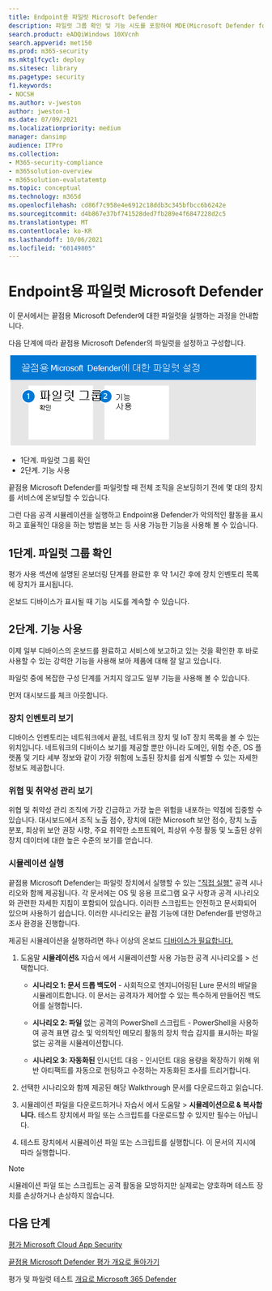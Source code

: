 ```yaml
---
title: Endpoint용 파일럿 Microsoft Defender
description: 파일럿 그룹 확인 및 기능 시도를 포함하여 MDE(Microsoft Defender for Endpoint)에 대한 파일럿을 실행하는 방법을 배워야 합니다.
search.product: eADQiWindows 10XVcnh
search.appverid: met150
ms.prod: m365-security
ms.mktglfcycl: deploy
ms.sitesec: library
ms.pagetype: security
f1.keywords:
- NOCSH
ms.author: v-jweston
author: jweston-1
ms.date: 07/09/2021
ms.localizationpriority: medium
manager: dansimp
audience: ITPro
ms.collection:
- M365-security-compliance
- m365solution-overview
- m365solution-evalutatemtp
ms.topic: conceptual
ms.technology: m365d
ms.openlocfilehash: cd86f7c958e4e6912c18ddb3c345bfbcc6b6242e
ms.sourcegitcommit: d4b867e37bf741528ded7fb289e4f6847228d2c5
ms.translationtype: MT
ms.contentlocale: ko-KR
ms.lasthandoff: 10/06/2021
ms.locfileid: "60149805"
---
```

# <a name="pilot-microsoft-defender-for-endpoint"></a>Endpoint용 파일럿 Microsoft Defender

이 문서에서는 끝점용 Microsoft Defender에 대한 파일럿을 실행하는 과정을 안내합니다. 

다음 단계에 따라 끝점용 Microsoft Defender의 파일럿을 설정하고 구성합니다. 

![Defender 평가 환경에 Id용 Microsoft Defender를 추가하는 단계입니다.](../../media/defender/m365-defender-endpoint-pilot-steps.png)

- 1단계. 파일럿 그룹 확인
- 2단계. 기능 사용

끝점용 Microsoft Defender를 파일럿할 때 전체 조직을 온보딩하기 전에 몇 대의 장치를 서비스에 온보딩할 수 있습니다.  

그런 다음 공격 시뮬레이션을 실행하고 Endpoint용 Defender가 악의적인 활동을 표시하고 효율적인 대응을 하는 방법을 보는 등 사용 가능한 기능을 사용해 볼 수 있습니다. 

## <a name="step-1-verify-pilot-group"></a>1단계. 파일럿 그룹 확인
평가 사용 섹션에 설명된 온보더링 단계를 완료한 후 약 1시간 후에 장치 인벤토리 목록에 장치가 표시됩니다. [](eval-defender-endpoint-enable-eval.md) 

온보드 디바이스가 표시될 때 기능 시도를 계속할 수 있습니다. 

## <a name="step-2-try-out-capabilities"></a>2단계. 기능 사용
이제 일부 디바이스의 온보드를 완료하고 서비스에 보고하고 있는 것을 확인한 후 바로 사용할 수 있는 강력한 기능을 사용해 보아 제품에 대해 잘 알고 있습니다.

파일럿 중에 복잡한 구성 단계를 거치지 않고도 일부 기능을 사용해 볼 수 있습니다.

먼저 대시보드를 체크 아웃합니다.

### <a name="view-the-device-inventory"></a>장치 인벤토리 보기
디바이스 인벤토리는 네트워크에서 끝점, 네트워크 장치 및 IoT 장치 목록을 볼 수 있는 위치입니다. 네트워크의 디바이스 보기를 제공할 뿐만 아니라 도메인, 위험 수준, OS 플랫폼 및 기타 세부 정보와 같이 가장 위험에 노출된 장치를 쉽게 식별할 수 있는 자세한 정보도 제공합니다.

### <a name="view-the-threat-and-vulnerability-management-dashboard"></a>위협 및 취약성 관리 보기 
위협 및 취약성 관리 조직에 가장 긴급하고 가장 높은 위험을 내포하는 약점에 집중할 수 있습니다. 대시보드에서 조직 노출 점수, 장치에 대한 Microsoft 보안 점수, 장치 노출 분포, 최상위 보안 권장 사항, 주요 취약한 소프트웨어, 최상위 수정 활동 및 노출된 상위 장치 데이터에 대한 높은 수준의 보기를 얻습니다. 

### <a name="run-a-simulation"></a>시뮬레이션 실행
끝점용 Microsoft Defender는 파일럿 장치에서 실행할 수 있는 ["직접 실행"](https://securitycenter.windows.com/tutorials) 공격 시나리오와 함께 제공됩니다.  각 문서에는 OS 및 응용 프로그램 요구 사항과 공격 시나리오와 관련한 자세한 지침이 포함되어 있습니다. 이러한 스크립트는 안전하고 문서화되어 있으며 사용하기 쉽습니다. 이러한 시나리오는 끝점 기능에 대한 Defender를 반영하고 조사 환경을 진행합니다.

제공된 시뮬레이션을 실행하려면 하나 이상의 온보드 [디바이스가 필요합니다.](../defender-endpoint/onboard-configure.md)

1. 도움말 **시뮬레이션**& 자습서 에서 시뮬레이션할 사용 가능한 공격 시나리오를  >  선택합니다.

   - **시나리오 1: 문서 드롭 백도어** - 사회적으로 엔지니어링된 Lure 문서의 배달을 시뮬레이트합니다. 이 문서는 공격자가 제어할 수 있는 특수하게 만들어진 백도어를 실행합니다.

   - **시나리오 2: 파일** 없는 공격의 PowerShell 스크립트 - PowerShell을 사용하여 공격 표면 감소 및 악의적인 메모리 활동의 장치 학습 감지를 표시하는 파일 없는 공격을 시뮬레이션합니다.

   - **시나리오 3: 자동화된** 인시던트 대응 - 인시던트 대응 용량을 확장하기 위해 위반 아티팩트를 자동으로 헌팅하고 수정하는 자동화된 조사를 트리거합니다.

2. 선택한 시나리오와 함께 제공된 해당 Walkthrough 문서를 다운로드하고 읽습니다.

3. 시뮬레이션 파일을 다운로드하거나 자습서 에서 도움말   >  **시뮬레이션으로 & 복사합니다.** 테스트 장치에서 파일 또는 스크립트를 다운로드할 수 있지만 필수는 아닙니다.

4. 테스트 장치에서 시뮬레이션 파일 또는 스크립트를 실행합니다. 이 문서의 지시에 따라 실행합니다.

> [!NOTE]
> 시뮬레이션 파일 또는 스크립트는 공격 활동을 모방하지만 실제로는 양호하며 테스트 장치를 손상하거나 손상하지 않습니다.

## <a name="next-steps"></a>다음 단계
[평가 Microsoft Cloud App Security](eval-defender-mcas-overview.md)

[끝점용 Microsoft Defender 평가 개요로 돌아가기](eval-defender-endpoint-overview.md)

평가 및 파일럿 테스트 [개요로 Microsoft 365 Defender](eval-overview.md)